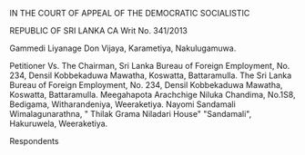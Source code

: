 IN THE COURT OF APPEAL OF THE DEMOCRATIC SOCIALISTIC

REPUBLIC OF SRI LANKA CA Writ No. 341/2013

Gammedi Liyanage Don Vijaya, Karametiya, Nakulugamuwa.

Petitioner Vs. The Chairman, Sri Lanka Bureau of Foreign Employment, No. 234, Densil Kobbekaduwa Mawatha, Koswatta, Battaramulla. The Sri Lanka Bureau of Foreign Employment, No. 234, Densil Kobbekaduwa Mawatha, Koswatta, Battaramulla. Meegahapota Arachchige Niluka Chandima, No.1S8, Bedigama, Witharandeniya, Weeraketiya. Nayomi Sandamali Wimalagunarathna, " Thilak Grama Niladari House" "Sandamali", Hakuruwela, Weeraketiya.

Respondents